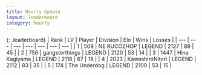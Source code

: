 ```yaml
---
title: Hourly Update
layout: leaderboard
category: hourly
---
```


{: .leaderboard}
| Rank | LV | Player | Division | Elo | Wins | Losses |
| --- | --- | --- | --- | --- | --- | --- |
| <span data-change="0">1</span> | 509 | <span title="ID: 335720">NE RUCOZHOP</span> | LEGEND | <span data-change="2">2127</span> | <span data-change="3">89</span> | <span data-change="1">45</span> |
| <span data-change="0">2</span> | 756 | <span title="ID: 92077">gangsterthings</span> | LEGEND | <span data-change="0">2120</span> | <span data-change="0">53</span> | <span data-change="0">14</span> |
| <span data-change="0">3</span> | 1447 | <span title="ID: 315148">Hina Kagiyama</span> | LEGEND | <span data-change="0">2118</span> | <span data-change="0">67</span> | <span data-change="0">18</span> |
| <span data-change="0">4</span> | 2023 | <span title="ID: 164871">KawashiroNitori</span> | LEGEND | <span data-change="0">2112</span> | <span data-change="0">83</span> | <span data-change="0">35</span> |
| <span data-change="1">5</span> | 174 | <span title="ID: 514789">The Underdog</span> | LEGEND | <span data-change="4">2100</span> | <span data-change="1">53</span> | <span data-change="0">15</span> |